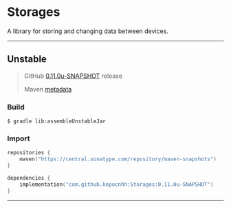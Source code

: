 # Storages
A library for storing and changing data between devices.

---

## Unstable

> GitHub [0.11.0u-SNAPSHOT](https://github.com/StanleyProjects/Storages/releases/tag/0.11.0u-SNAPSHOT) release
>
> Maven [metadata](https://central.sonatype.com/repository/maven-snapshots/com/github/kepocnhh/Storages/maven-metadata.xml)

### Build
```
$ gradle lib:assembleUnstableJar
```

### Import
```kotlin
repositories {
    maven("https://central.sonatype.com/repository/maven-snapshots")
}

dependencies {
    implementation("com.github.kepocnhh:Storages:0.11.0u-SNAPSHOT")
}
```

---

